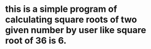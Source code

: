 # this is a simple program of calculating square roots of two given number by user like square root of 36 is 6.
